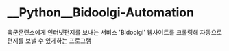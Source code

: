 # __Python__Bidoolgi-Automation
육군훈련소에게 인터넷편지를 보내는 서비스 'Bidoolgi' 웹사이트를 크롤링해 자동으로 편지를 보낼 수 있게하는 프로그램
